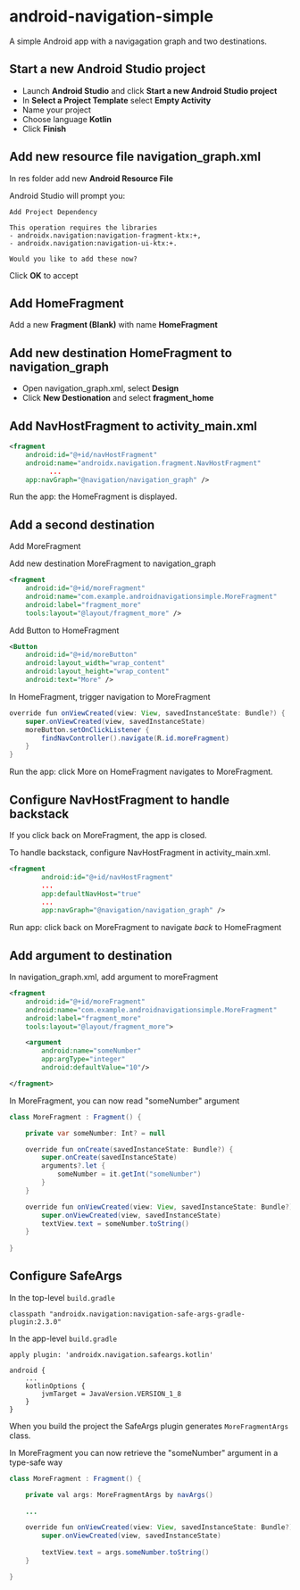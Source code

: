 # android-navigation-simple

A simple Android app with a navigagation graph and two destinations.

## Start a new Android Studio project

* Launch **Android Studio** and click **Start a new Android Studio project**
* In **Select a Project Template** select **Empty Activity**
* Name your project
* Choose language **Kotlin**
* Click **Finish**

## Add new resource file navigation_graph.xml

In res folder add new **Android Resource File**

Android Studio will prompt you:

    Add Project Dependency

    This operation requires the libraries
    - androidx.navigation:navigation-fragment-ktx:+,
    - androidx.navigation:navigation-ui-ktx:+.
    
    Would you like to add these now?

Click **OK** to accept

## Add HomeFragment

Add a new **Fragment (Blank)** with name **HomeFragment**

## Add new destination HomeFragment to navigation_graph

* Open navigation_graph.xml, select **Design**
* Click **New Destionation** and select **fragment_home**

## Add NavHostFragment to activity_main.xml

```xml
<fragment
    android:id="@+id/navHostFragment"
    android:name="androidx.navigation.fragment.NavHostFragment"
          ...
    app:navGraph="@navigation/navigation_graph" />
```

Run the app: the HomeFragment is displayed.

## Add a second destination

Add MoreFragment

Add new destination MoreFragment to navigation_graph

```xml
<fragment
    android:id="@+id/moreFragment"
    android:name="com.example.androidnavigationsimple.MoreFragment"
    android:label="fragment_more"
    tools:layout="@layout/fragment_more" />
```

Add Button to HomeFragment

```xml
<Button
    android:id="@+id/moreButton"
    android:layout_width="wrap_content"
    android:layout_height="wrap_content"
    android:text="More" />
```

In HomeFragment, trigger navigation to MoreFragment

```java
override fun onViewCreated(view: View, savedInstanceState: Bundle?) {
    super.onViewCreated(view, savedInstanceState)
    moreButton.setOnClickListener {
        findNavController().navigate(R.id.moreFragment)
    }
}
```

Run the app: click More on HomeFragment navigates to MoreFragment.

## Configure NavHostFragment to handle backstack

If you click back on MoreFragment, the app is closed.

To handle backstack, configure NavHostFragment in activity_main.xml.

```xml
<fragment
        android:id="@+id/navHostFragment"
        ...
        app:defaultNavHost="true"
        ...
        app:navGraph="@navigation/navigation_graph" />
```

Run app: click back on MoreFragment to navigate *back* to HomeFragment

## Add argument to destination

In navigation_graph.xml, add argument to moreFragment

```xml
<fragment
    android:id="@+id/moreFragment"
    android:name="com.example.androidnavigationsimple.MoreFragment"
    android:label="fragment_more"
    tools:layout="@layout/fragment_more">

    <argument
        android:name="someNumber"
        app:argType="integer"
        android:defaultValue="10"/>

</fragment>
```

In MoreFragment, you can now read "someNumber" argument

```java
class MoreFragment : Fragment() {

    private var someNumber: Int? = null

    override fun onCreate(savedInstanceState: Bundle?) {
        super.onCreate(savedInstanceState)
        arguments?.let {
            someNumber = it.getInt("someNumber")
        }
    }

    override fun onViewCreated(view: View, savedInstanceState: Bundle?) {
        super.onViewCreated(view, savedInstanceState)
        textView.text = someNumber.toString()
    }
    
}
```

## Configure SafeArgs

In the top-level <code>build.gradle</code>

    classpath "androidx.navigation:navigation-safe-args-gradle-plugin:2.3.0"

In the app-level <code>build.gradle</code>

    apply plugin: 'androidx.navigation.safeargs.kotlin'

    android {
        ...
        kotlinOptions {
            jvmTarget = JavaVersion.VERSION_1_8
        }
    }
    
When you build the project the SafeArgs plugin generates <code>MoreFragmentArgs</code> class.

In MoreFragment you can now retrieve the "someNumber" argument in a type-safe way

```java
class MoreFragment : Fragment() {

    private val args: MoreFragmentArgs by navArgs()
    
    ...

    override fun onViewCreated(view: View, savedInstanceState: Bundle?) {
        super.onViewCreated(view, savedInstanceState)
        
        textView.text = args.someNumber.toString()
    }

}
```
